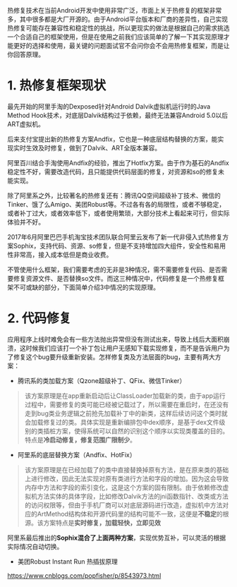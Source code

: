 
热修复技术在当前Android开发中使用非常广泛，市面上关于热修复的框架非常多，其中很多都是大厂开源的。由于Android平台版本和厂商的差异性，自己实现热修复可能存在兼容性和稳定性的挑战，所以更现实的做法是根据自己的需求挑选一个合适自己的框架使用，但是在使用之前我们应该简单的了解一下其实现原理才能更好的选择和使用，最关键的问题面试官不会问你会不会用热修复框架，而是让你回答原理。

# 1. 热修复框架现状

最先开始的阿里手淘的Dexposed针对Android Dalvik虚拟机运行时的Java Method Hook技术，对底层Dalvik结构过于依赖，最终无法兼容Android 5.0以后ART虚拟机。

后来支付宝提出新的热修复方案Andfix，它也是一种底层结构替换的方案，能实现实时生效及时修复，做到了Dalvik、ART全版本兼容。

阿里百川结合手淘使用Andfix的经验，推出了Hotfix方案。由于作为基石的Andfix稳定性不好，需要改造代码，且只能提供代码层面的修复，对资源和so的修复未能实现。

除了阿里系之外，比较著名的热修复还有：腾讯QQ空间超级补丁技术、微信的Tinker、饿了么Amigo、美团Robust等。不过各有各的局限性，或者不够稳定，或者补丁过大，或者效率低下，或者使用繁琐，大部分技术上看起来可行，但实际体验并不好。

2017年6月阿里巴巴手机淘宝技术团队联合阿里云发布了新一代非侵入式热修复方案Sophix，支持代码、资源、so修复，但是不支持增加四大组件，安全性和易用性非常高，接入成本低但是商业收费。

不管使用什么框架，我们需要考虑的无非是3种情况，需不需要修复代码、是否需要修复资源文件、是否替换so文件。而这三种情况中，代码修复是一个热修复框架不可或缺的部分，下面简单介绍3中情况的实现原理。

# 2. 代码修复

应用程序上线时难免会有一些方法抛出异常但没有测试出来，导致上线后大面积崩溃，这时候我们应该打一个补丁包让用户无感知下载实现修复，而不是告诉用户为了修复这个bug要升级重新安装。怎样修复类及方法层面的bug，主要有两大方案：

- 腾讯系的类加载方案（Qzone超级补丁、QFix、微信Tinker）

> 该方案原理是在app重新启动后让ClassLoader加载新的类，由于app运行过程中，需要修复的类可能已经被记载过了，所以需要在重启时，在还没有走到bug类业务逻辑之前抢先加载补丁中的新类，这样后续访问这个类时就会加载修复过的类。具体实现是重新编排包中dex顺序，是基于dex文件级别的类插桩方案，使得系统可以自然的识别这个顺序以实现类覆盖的目的。特点是**冷启动修复，修复范围广限制少**。

- 阿里系的底层替换方案（Andfix、HotFix）

> 该方案原理是在已经加载了的类中直接替换掉原有方法，是在原来类的基础上进行修改，因此无法实现对原有类进行方法和字段的增加。因为这会导致内存中方法和字段的索引变化，这是这个方案的固有限制。由于依赖修改虚拟机方法实体的具体字段，比如修改Dalvik方法的jni函数指针、改类或方法的访问权限等，但由于手机厂商可以对底层源码进行改造，虚拟机中方法对应的ArtMethod结构体和开源代码里的结构可能不一致，这便是**不稳定**的根源。该方案特点是**实时修复，加载轻快，立即见效**

阿里系最后推出的**Sophix混合了上面两种方案**，实现优势互补，可以灵活的根据实际情况自动切换。


- 美团Robust Instant Run 热插拔原理


https://www.cnblogs.com/popfisher/p/8543973.html


